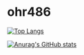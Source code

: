 # ohr486

[![Top Langs](https://github-readme-stats.vercel.app/api/top-langs/?username=ohr486&layout=compact&theme=radical)](https://github.com/ohr486)

[![Anurag's GitHub stats](https://github-readme-stats.vercel.app/api?username=ohr486&theme=merko)](https://github.com/ohr486)
